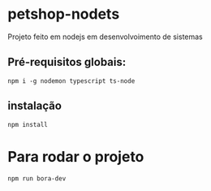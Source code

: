 # petshop-nodets
Projeto feito em nodejs em desenvolvoimento de sistemas

## Pré-requisitos globais:
`npm i -g nodemon typescript ts-node`

## instalação
`npm install`

# Para rodar o projeto 
`npm run bora-dev`